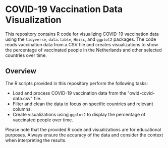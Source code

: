 # COVID-19 Vaccination Data Visualization

This repository contains R code for visualizing COVID-19 vaccination data using the `tidyverse`, `data.table`, `Hmisc`, and `ggplot2` packages. The code reads vaccination data from a CSV file and creates visualizations to show the percentage of vaccinated people in the Netherlands and other selected countries over time.

## Overview

The R scripts provided in this repository perform the following tasks:

- Load and process COVID-19 vaccination data from the "owid-covid-data.csv" file.
- Filter and clean the data to focus on specific countries and relevant columns.
- Create visualizations using `ggplot2` to display the percentage of vaccinated people over time.

Please note that the provided R code and visualizations are for educational purposes. Always ensure the accuracy of the data and consider the context when interpreting the results.
